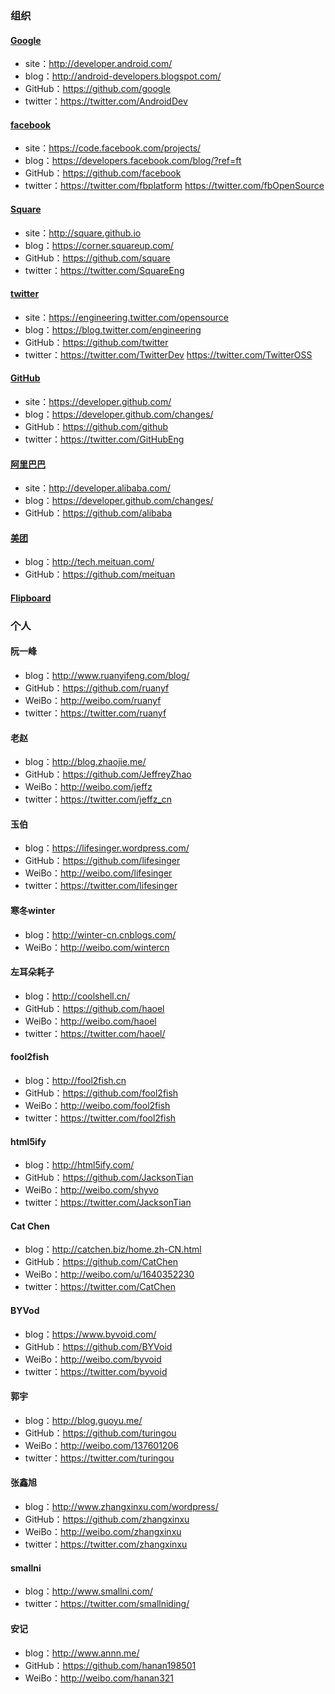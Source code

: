 
### 组织

#### [Google](https://developers.google.com/)
* site：http://developer.android.com/
* blog：http://android-developers.blogspot.com/
* GitHub：https://github.com/google
* twitter：https://twitter.com/AndroidDev

#### [facebook](https://developers.facebook.com/)
* site：https://code.facebook.com/projects/
* blog：https://developers.facebook.com/blog/?ref=ft
* GitHub：https://github.com/facebook
* twitter：https://twitter.com/fbplatform    https://twitter.com/fbOpenSource

#### [Square](http://square.github.io)
* site：http://square.github.io
* blog：https://corner.squareup.com/
* GitHub：https://github.com/square
* twitter：https://twitter.com/SquareEng  

#### [twitter](https://dev.twitter.com/)
* site：https://engineering.twitter.com/opensource
* blog：https://blog.twitter.com/engineering
* GitHub：https://github.com/twitter
* twitter：https://twitter.com/TwitterDev
https://twitter.com/TwitterOSS

#### [GitHub](https://developer.github.com/)
* site：https://developer.github.com/
* blog：https://developer.github.com/changes/
* GitHub：https://github.com/github
* twitter：https://twitter.com/GitHubEng

#### [阿里巴巴](http://developer.alibaba.com/)
* site：http://developer.alibaba.com/
* blog：https://developer.github.com/changes/
* GitHub：https://github.com/alibaba

#### [美团](http://tech.meituan.com/)
* blog：http://tech.meituan.com/
* GitHub：https://github.com/meituan

#### [Flipboard](https://github.com/Flipboard)

### 个人

#### 阮一峰
* blog：http://www.ruanyifeng.com/blog/
* GitHub：https://github.com/ruanyf
* WeiBo：http://weibo.com/ruanyf
* twitter：https://twitter.com/ruanyf

#### 老赵
* blog：http://blog.zhaojie.me/
* GitHub：https://github.com/JeffreyZhao
* WeiBo：http://weibo.com/jeffz
* twitter：https://twitter.com/jeffz_cn

#### 玉伯
* blog：https://lifesinger.wordpress.com/
* GitHub：https://github.com/lifesinger
* WeiBo：http://weibo.com/lifesinger
* twitter：https://twitter.com/lifesinger

#### 寒冬winter
* blog：http://winter-cn.cnblogs.com/
* WeiBo：http://weibo.com/wintercn

#### 左耳朵耗子
* blog：http://coolshell.cn/
* GitHub：https://github.com/haoel
* WeiBo：http://weibo.com/haoel
* twitter：https://twitter.com/haoel/

#### fool2fish
* blog：http://fool2fish.cn
* GitHub：https://github.com/fool2fish
* WeiBo：http://weibo.com/fool2fish
* twitter：https://twitter.com/fool2fish

#### html5ify
* blog：http://html5ify.com/
* GitHub：https://github.com/JacksonTian
* WeiBo：http://weibo.com/shyvo
* twitter：https://twitter.com/JacksonTian

#### Cat Chen
* blog：http://catchen.biz/home.zh-CN.html
* GitHub：https://github.com/CatChen
* WeiBo：http://weibo.com/u/1640352230
* twitter：https://twitter.com/CatChen

#### BYVod
* blog：https://www.byvoid.com/
* GitHub：https://github.com/BYVoid
* WeiBo：http://weibo.com/byvoid
* twitter：https://twitter.com/byvoid

#### 郭宇
* blog：http://blog.guoyu.me/
* GitHub：https://github.com/turingou
* WeiBo：http://weibo.com/137601206
* twitter：https://twitter.com/turingou

#### 张鑫旭
* blog：http://www.zhangxinxu.com/wordpress/
* GitHub：https://github.com/zhangxinxu
* WeiBo：http://weibo.com/zhangxinxu
* twitter：https://twitter.com/zhangxinxu

#### smallni
* blog：http://www.smallni.com/
* twitter：https://twitter.com/smallniding/

#### 安记
* blog：http://www.annn.me/
* GitHub：https://github.com/hanan198501
* WeiBo：http://weibo.com/hanan321
